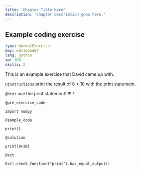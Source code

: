 ```yaml
---
title: 'Chapter Title Here'
description: 'Chapter description goes here.'
---
```


## Example coding exercise

```yaml
type: NormalExercise
key: e8c1edbe67
lang: python
xp: 100
skills: 2
```

This is an example exercise that David came up with.

`@instructions`
print the result of 8 + 10 with the print statement.

`@hint`
use the print statement!!!!!!!

`@pre_exercise_code`
```{python}
import numpy
```

`@sample_code`
```{python}
print()
```

`@solution`
```{python}
print(8+10)
```

`@sct`
```{python}
Ex().check_function("print").has_equal_output()
```
